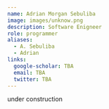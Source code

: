```yaml
---
name: Adrian Morgan Sebuliba
image: images/unknow.png
description: Software Enigneer
role: programmer
aliases:
  - A. Sebuliba
  - Adrian
links:
  google-scholar: TBA
  email: TBA
  twitter: TBA
---
```


under construction
